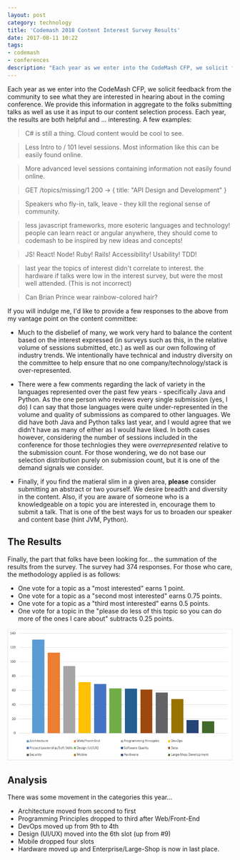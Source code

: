 ```yaml
---
layout: post
category: technology
title: 'Codemash 2018 Content Interest Survey Results'
date: 2017-08-11 10:22
tags:
- codemash
- conferences
description: "Each year as we enter into the CodeMash CFP, we solicit feedback from the community to see what they are interested in hearing about in the coming conference. We provide this information in aggregate to the folks submitting talks as well as use it as input to our content selection process. Each year, the results are both helpful and sometimes humorous and ... interesting."
---
```


Each year as we enter into the CodeMash CFP, we solicit feedback from the community to see what they are interested in hearing about in the coming conference. We provide this information in aggregate to the folks submitting talks as well as use it as input to our content selection process. Each year, the results are both helpful and ... interesting. A few examples:

> C# is still a thing. Cloud content would be cool to see.

> Less Intro to / 101 level sessions. Most information like this can be easily found online.

> More advanced level sessions containing information not easily found online.

> GET /topics/missing/1 200 -> { title: "API Design and Development" }

> Speakers who fly-in, talk, leave - they kill the regional sense of community.

> less javascript frameworks, more esoteric languages and technology! people can learn react or angular anywhere, they should come to codemash to be inspired by new ideas and concepts!

> JS! React! Node! Ruby! Rails! Accessibility! Usability! TDD!

> last year the topics of interest didn't correlate to interest. the hardware if talks were low in the interest survey, but were the most well attended. (This is not incorrect)

> Can Brian Prince wear rainbow-colored hair?


If you will indulge me, I'd like to provide a few responses to the above from my vantage point on the content committee:

* Much to the disbelief of many, we work very hard to balance the content based on the interest expressed (in surveys such as this, in the relative volume of sessions submitted, etc.) as well as our own following of industry trends. We intentionally have technical and industry diversity on the committee to help ensure that no one company/technology/stack is over-represented.

* There were a few comments regarding the lack of variety in the languages represented over the past few years - specifically Java and Python. As the one person who reviews every single submission (yes, I do) I can say that those languages were quite under-represented in the volume and quality of submissions as compared to other languages. We did have both Java and Python talks last year, and I would agree that we didn't have as many of either as I would have liked. In both cases however, considering the number of sessions included in the conference for those technlogies they were _overrepresented_ relative to the submission count. For those wondering, we do not base our selection distribution purely on submission count, but it is one of the demand signals we consider.

* Finally, if you find the matieral slim in a given area, __please__ consider submitting an abstract or two yourself. We desire breadth and diversity in the content. Also, if you are aware of someone who is a knowledgeable on a topic you are interested in, encourage them to submit a talk. That is one of the best ways for us to broaden our speaker and content base (hint JVM, Python).

## The Results
Finally, the part that folks have been looking for... the summation of the results from the survey. The survey had 374 responses. For those who care, the methodology applied is as follows:

* One vote for a topic as a "most interested" earns 1 point.
* One vote for a topic as a "second most interested" earns 0.75 points.
* One vote for a topic as a "third most interested" earns 0.5 points.
* One vote for a topic in the "please do less of this topic so you can do more of the ones I care about" subtracts 0.25 points.

<img alt=' 2018 CodeMash Content Interest Survey Results' src='/images/2018_cm_interest.png' class='blogimage img-responsive'>

## Analysis
There was some movement in the categories this year... 

- Architecture moved from second to first
- Programming Principles dropped to third after Web/Front-End
- DevOps moved up from 9th to 4th
- Design (UI/UX) moved into the 6th slot (up from #9)
- Mobile dropped four slots
- Hardware moved up and Enterprise/Large-Shop is now in last place.
